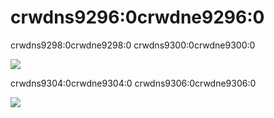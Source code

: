 # crwdns9296:0crwdne9296:0


crwdns9298:0crwdne9298:0 crwdns9300:0crwdne9300:0

![](crwdns9302:0crwdne9302:0)


crwdns9304:0crwdne9304:0 crwdns9306:0crwdne9306:0

![](crwdns9308:0crwdne9308:0)
